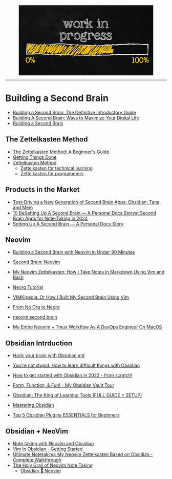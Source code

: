 <!-- vim: ts=2 sts=2 sw=2 et                                                            -- this is called a 'modeline' - [Modeline magic](https://vim.fandom.com/wiki/Modeline_magic), [Tab settings in Vim](https://arisweedler.medium.com/tab-settings-in-vim-1ea0863c5990) -->

<!--
Maintainer:   jeffskinnerbox@yahoo.com / www.jeffskinnerbox.me
Version:      0.0.1
-->

<div align="center">
<img src="https://raw.githubusercontent.com/jeffskinnerbox/blog/main/content/images/banners-bkgrds/work-in-progress.jpg" title="These materials require additional work and are not ready for general use." align="center" width=420px height=219px>
</div>

---

# Building a Second Brain

- [Building a Second Brain: The Definitive Introductory Guide](https://fortelabs.com/blog/basboverview/)
- [Building A Second Brain: Ways to Maximize Your Digital Life](https://clickup.com/blog/building-a-second-brain/)
- [Building a Second Brain](https://maggiewang.org/writing/building-a-second-brain/)

## The Zettelkasten Method

- [The Zettelkasten Method: A Beginner's Guide](https://www.goodnotes.com/blog/zettelkasten-method)
- [Getting Things Done](https://gettingthingsdone.com/)
- [Zettelkasten Method](https://zettelkasten.de/overview/)
  - [Zettelkasten for technical learning](https://www.youtube.com/watch?v=eNACvn_pfAE)
  - [Zettelkasten for programmers](https://www.youtube.com/watch?v=z9IgFRAVV9w&t=0s)

## Products in the Market

- [Test-Driving a New Generation of Second Brain Apps: Obsidian, Tana, and Mem](https://fortelabs.com/blog/test-driving-a-new-generation-of-second-brain-apps-obsidian-tana-and-mem/)
- [10 BeSetting Up A Second Brain — A Personal Docs Storyst Second Brain Apps for Note-Taking in 2024](https://clickup.com/blog/second-brain-apps/)
- [Setting Up A Second Brain — A Personal Docs Story](https://medium.com/age-of-awareness/setting-up-a-second-brain-a-personal-docs-story-59089cf72c64)

## Neovim

- [Building a Second Brain with Neovim in Under 90 Minutes](https://learn.omerxx.com/courses/second-brain-neovim)
- [Second Brain: Neovim](https://www.ssp.sh/brain/neovim/)
- [My Neovim Zettelkasten: How I Take Notes in Markdown Using Vim and Bash](https://mischavandenburg.com/zet/neovim-zettelkasten/)
- [Neorg Tutorial](https://github.com/nvim-neorg/neorg?tab=readme-ov-file#-tutorial)
- [VIMKipedia: Or How I Built My Second Brain Using Vim](https://www.youtube.com/watch?v=q80hXvorl0o)

- [From No Org to Neorg](https://www.youtube.com/playlist?list=PLx2ksyallYzVI8CN1JMXhEf62j2AijeDa)
- [neovim second brain](https://www.google.com/search?q=neovim+second+brain&oq=neovim+second+brain&gs_lcrp=EgZjaHJvbWUyBggAEEUYOTINCAEQABiGAxiABBiKBTINCAIQABiGAxiABBiKBTINCAMQABiGAxiABBiKBTINCAQQABiGAxiABBiKBTIKCAUQABiABBiiBNIBCDYyODlqMGo0qAIAsAIB&sourceid=chrome&ie=UTF-8)

- [My Entire Neovim + Tmux Workflow As A DevOps Engineer On MacOS](https://www.youtube.com/watch?v=iagjeLuxnMs)

## Obsidian Intrduction

- [Hack your brain with Obsidian.md](https://www.youtube.com/watch?v=DbsAQSIKQXk)
- [You're not stupid: How to learn difficult things with Obsidian](https://www.youtube.com/watch?v=QXIa0NAycGo)
- [How to get started with Obsidian in 2022 - from scratch!](https://www.youtube.com/watch?v=OUrOfIqvGS4)
- [Form, Function, & Fun! - My Obsidian Vault Tour](https://www.youtube.com/watch?v=rAkerV8rlow)

- [Obsidian: The King of Learning Tools (FULL GUIDE + SETUP)](https://www.youtube.com/watch?v=hSTy_BInQs8)
- [Mastering Obsidian](https://www.youtube.com/playlist?list=PL7oLu8NfQd84_gsyqBVSVgUmCCgcvSZMx)
- [Top 5 Obsidian Plugins ESSENTIALS for Beginners](https://www.youtube.com/watch?v=8uBMjAoE--I)

## Obsidian + NeoVim

- [Note taking with Neovim and Obsidian](https://www.youtube.com/watch?v=1Lmyh0YRH-w)
- [Vim In Obsidian - Getting Started](https://www.youtube.com/watch?v=P_RRDGBy4VQ)
- [Ultimate Notetaking: My Neovim Zettelkasten Based on Obsidian - Complete Walkthrough](https://www.youtube.com/watch?v=zIGJ8NTHF4k)
- [The Holy Grail of Neovim Note Taking](https://www.youtube.com/watch?v=5ht8NYkU9wQ)
  - [Obsidian 🤝 Neovim](https://github.com/epwalsh/obsidian.nvim)
